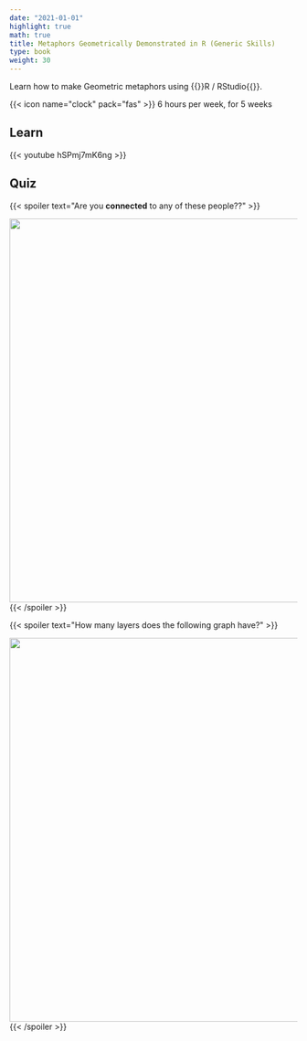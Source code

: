 ```yaml
---
date: "2021-01-01"
highlight: true
math: true
title: Metaphors Geometrically Demonstrated in R (Generic Skills)
type: book
weight: 30
---
```


Learn how to make Geometric metaphors using {{<hl>}}R / RStudio{{</hl>}}.

<!--more-->

{{< icon name="clock" pack="fas" >}} 6 hours per week, for 5 weeks

## Learn

{{< youtube hSPmj7mK6ng >}}

## Quiz
{{< spoiler text="Are you **connected** to any of these people??" >}}


<img src="/courses/appliedmetaphorics/gsk_files/figure-html/unnamed-chunk-1-1.png" width="672" />
{{< /spoiler >}}

{{< spoiler text="How many layers does the following graph have?" >}}

<img src="/courses/appliedmetaphorics/gsk_files/figure-html/unnamed-chunk-2-1.png" width="672" />
{{< /spoiler >}}
